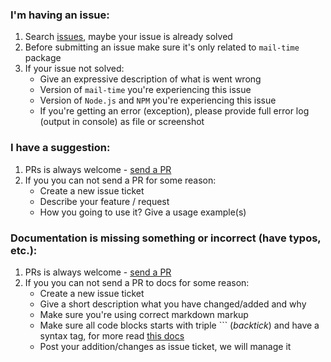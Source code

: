 ### I'm having an issue:
 1. Search [issues](https://github.com/VeliovGroup/Mail-Time/issues?utf8=✓&q=is%3Aissue), maybe your issue is already solved
 2. Before submitting an issue make sure it's only related to `mail-time` package
 3. If your issue not solved:
     - Give an expressive description of what is went wrong
     - Version of `mail-time` you're experiencing this issue
     - Version of `Node.js` and `NPM` you're experiencing this issue
     - If you're getting an error (exception), please provide full error log (output in console) as file or screenshot

### I have a suggestion:
 1. PRs is always welcome - [send a PR](https://github.com/VeliovGroup/Mail-Time/compare)
 2. If you you can not send a PR for some reason:
     - Create a new issue ticket
     - Describe your feature / request
     - How you going to use it? Give a usage example(s)

### Documentation is missing something or incorrect (have typos, etc.):
 1. PRs is always welcome - [send a PR](https://github.com/VeliovGroup/Mail-Time/compare)
 2. If you you can not send a PR to docs for some reason:
     - Create a new issue ticket
     - Give a short description what you have changed/added and why
     - Make sure you're using correct markdown markup
     - Make sure all code blocks starts with triple ``` (*backtick*) and have a syntax tag, for more read [this docs](https://help.github.com/articles/creating-and-highlighting-code-blocks/#syntax-highlighting)
     - Post your addition/changes as issue ticket, we will manage it
